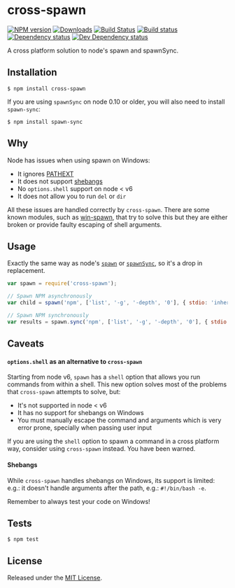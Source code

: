 # cross-spawn

[![NPM version][npm-image]][npm-url] [![Downloads][downloads-image]][npm-url] [![Build Status][travis-image]][travis-url] [![Build status][appveyor-image]][appveyor-url] [![Dependency status][david-dm-image]][david-dm-url] [![Dev Dependency status][david-dm-dev-image]][david-dm-dev-url]

[npm-url]:https://npmjs.org/package/cross-spawn
[downloads-image]:https://img.shields.io/npm/dm/cross-spawn.svg
[npm-image]:https://img.shields.io/npm/v/cross-spawn.svg
[travis-url]:https://travis-ci.org/IndigoUnited/node-cross-spawn
[travis-image]:https://img.shields.io/travis/IndigoUnited/node-cross-spawn/master.svg
[appveyor-url]:https://ci.appveyor.com/project/satazor/node-cross-spawn
[appveyor-image]:https://img.shields.io/appveyor/ci/satazor/node-cross-spawn/master.svg
[david-dm-url]:https://david-dm.org/IndigoUnited/node-cross-spawn
[david-dm-image]:https://img.shields.io/david/IndigoUnited/node-cross-spawn.svg
[david-dm-dev-url]:https://david-dm.org/IndigoUnited/node-cross-spawn#info=devDependencies
[david-dm-dev-image]:https://img.shields.io/david/dev/IndigoUnited/node-cross-spawn.svg

A cross platform solution to node's spawn and spawnSync.


## Installation

`$ npm install cross-spawn`

If you are using `spawnSync` on node 0.10 or older, you will also need to install `spawn-sync`:

`$ npm install spawn-sync`


## Why

Node has issues when using spawn on Windows:

- It ignores [PATHEXT](https://github.com/joyent/node/issues/2318)
- It does not support [shebangs](https://pt.wikipedia.org/wiki/Shebang)
- No `options.shell` support on node < v6
- It does not allow you to run `del` or `dir`

All these issues are handled correctly by `cross-spawn`.
There are some known modules, such as [win-spawn](https://github.com/ForbesLindesay/win-spawn), that try to solve this but they are either broken or provide faulty escaping of shell arguments.


## Usage

Exactly the same way as node's [`spawn`](https://nodejs.org/api/child_process.html#child_process_child_process_spawn_command_args_options) or [`spawnSync`](https://nodejs.org/api/child_process.html#child_process_child_process_spawnsync_command_args_options), so it's a drop in replacement.


```js
var spawn = require('cross-spawn');

// Spawn NPM asynchronously
var child = spawn('npm', ['list', '-g', '-depth', '0'], { stdio: 'inherit' });

// Spawn NPM synchronously
var results = spawn.sync('npm', ['list', '-g', '-depth', '0'], { stdio: 'inherit' });
```


## Caveats

#### `options.shell` as an alternative to `cross-spawn`

Starting from node v6, `spawn` has a `shell` option that allows you run commands from within a shell. This new option solves most of the problems that `cross-spawn` attempts to solve, but:

- It's not supported in node < v6
- It has no support for shebangs on Windows
- You must manually escape the command and arguments which is very error prone, specially when passing user input

If you are using the `shell` option to spawn a command in a cross platform way, consider using `cross-spawn` instead. You have been warned.


#### Shebangs

While `cross-spawn` handles shebangs on Windows, its support is limited: e.g.: it doesn't handle arguments after the path, e.g.: `#!/bin/bash -e`.

Remember to always test your code on Windows!


## Tests

`$ npm test`


## License

Released under the [MIT License](https://www.opensource.org/licenses/mit-license.php).
